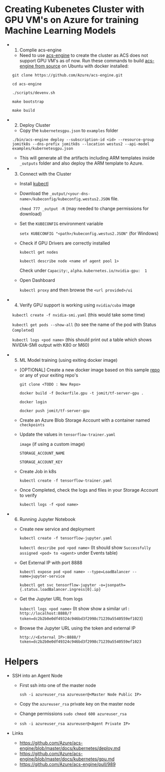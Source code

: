 # Creating Kubenetes Cluster with GPU VM's on Azure for training Machine Learning Models

- 1) Complie acs-engine

    - Need to use [acs-engine](https://github.com/Azure/acs-engine) to create the cluster as ACS does not support GPU VM's as of now. Run these commands to build [acs-engine from source](https://github.com/Azure/acs-engine/blob/master/docs/acsengine.md) on Ubuntu with docker installed:

    `git clone https://github.com/Azure/acs-engine.git`

    `cd acs-engine`

    `./scripts/devenv.sh`

    `make bootstrap`

    `make build`

- 2) Deploy Cluster

    - Copy the `kubernetesgpu.json` to `examples` folder

    `./bin/acs-engine deploy --subscription-id <id> --resource-group jomitk8s --dns-prefix jomitk8s --location westus2 --api-model examples/kubernetesgpu.json`

    - This will generate all the artifacts including ARM templates inside `_outputs` folder and also deploy the ARM template to Azure.

- 3) Connect with the Cluster

    - Install [kubectl](https://kubernetes.io/docs/tasks/tools/install-kubectl/)

    - Download the `_output/<your-dns-name>/kubeconfig/kubeconfig.westus2.JSON` file.
        
        `chmod 777 _output -R`  (may needed to change permissions for download)

    - Set the `KUBECONFIG` environment variable

        `setx KUBECONFIG "<path>/kubeconfig.westus2.JSON"`  (for Windows)

    - Check if GPU Drivers are correctly installed

        `kubectl get nodes`

        `kubectl describe node <name of agent pool 1>`

        Check under `Capacity:`, `alpha.kubernetes.io/nvidia-gpu:  1`

    - Open Dashboard

        `kubectl proxy` and then browse the `<url provided>/ui`

- 4) Verify GPU support is working using `nvidia/cuba` image

    `kubectl create -f nvidia-smi.yaml`  (this would take some time)

    `kubectl get pods --show-all`  (to see the name of the pod with Status `Completed`)

    `kubectl logs <pod name>`  (this should print out a table which shows NVIDIA-SMI output with K80 or M60)

- 5) ML Model training (using exiting docker image)

    - [OPTIONAL] Create a new docker image based on this sample [repo](https://github.com/wbuchwalter/tf-app-container-sample) or any of your exiting repo's

        `git clone <TODO : New Repo>`

        `docker build -f Dockerfile.gpu -t jomit/tf-server-gpu .`

        `docker login`

        `docker push jomit/tf-server-gpu`

    - Create an Azure Blob Storage Account with a container named `checkpoints`

    - Update the values in `tensorflow-trainer.yaml`

         `image`  (if using a custom image)

         `STORAGE_ACCOUNT_NAME`
         
         `STORAGE_ACCOUNT_KEY` 
    
    - Create Job in k8s

        `kubectl create -f tensorflow-trainer.yaml`

    - Once Completed, check the logs and files in your Storage Account to verify

        `kubectl logs -f <pod name>`    

- 6) Running Jupyter Notebook

    - Create new service and deployment

        `kubectl create -f tensorflow-jupyter.yaml`

        `kubectl describe pod <pod name>`  (It should show `Successfully assigned <pod> to <agent>` under Events table)

    - Get External IP with port 8888

        `kubectl expose pod <pod name> --type=LoadBalancer --name=jupyter-service` 

        `kubectl get svc tensorflow-jupyter -o=jsonpath={.status.loadBalancer.ingress[0].ip}`

    - Get the Jupyter URL from logs

        `kubectl logs <pod name>`  (It show show a similar url : `http://localhost:8888/?token=dc2b2b0e0df49324c946bd3f2998c71239a5540559ef1023`)

    - Browse the Jupyter URL using the token and external IP

        `http://<External IP>:8888/?token=dc2b2b0e0df49324c946bd3f2998c71239a5540559ef1023`

# Helpers

- SSH into an Agent Node
    - First ssh into one of the master node 

        `ssh -i azureuser_rsa azureuser@<Master Node Public IP>`

    - Copy the `azureuser_rsa` private key on the master node

    - Change permissions `sudo chmod 600 azureuser_rsa`

    - `ssh -i azureuser_rsa azureuser@<Agent Private IP>`

- Links
    - https://github.com/Azure/acs-engine/blob/master/docs/kubernetes/deploy.md
    - https://github.com/Azure/acs-engine/blob/master/docs/kubernetes/gpu.md
    - https://github.com/Azure/acs-engine/pull/989  


    
